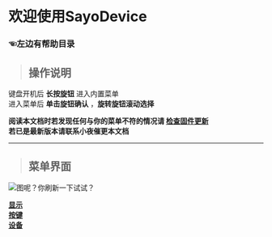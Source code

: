 # 欢迎使用SayoDevice

### ☜左边有帮助目录 <!-- {docsify-ignore} -->

>## 操作说明  
键盘开机后 **长按旋钮** 进入内置菜单  
进入菜单后 **单击旋钮确认** ，**旋转旋钮滚动选择**  

**阅读本文档时若发现任何与你的菜单不符的情况请 [检查固件更新](/docs/std/web_hid/README.md)**  
**若已是最新版本请联系小夜催更本文档**

---

> ## 菜单界面

![图呢？你刷新一下试试？](/img/menu_1.png)

**[显示](/docs/std/built_in_menu/display.md)**  
**[按键](/docs/std/built_in_menu/key.md)**  
**[设备](/docs/std/built_in_menu/device.md)**

